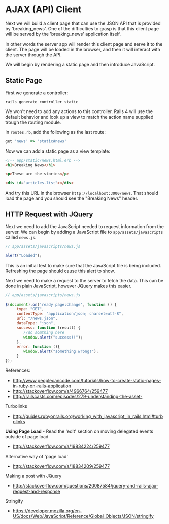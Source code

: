 # AJAX (API) Client

Next we will build a client page that can use the JSON API that is provided by 'breaking_news'. One of the difficulties to grasp is that this client page will be served by the 'breaking_news' application itself. 

In other words the server app will render this client page and serve it to the client. The page will be loaded in the browser, and then it will interact with the server through the API.

We will begin by rendering a static page and then introduce JavaScript. 

## Static Page

First we generate a controller:

```
rails generate controller static 
```
We won't need to add any actions to this controller. Rails 4 will use the default behavior and look up a view to match the action name supplied trough the routing module.


In `routes.rb`, add the following as the last route:

```ruby
get 'news' => 'static#news'
```

Now we can add a static page as a view template:

```html
<!-- app/static/news.html.erb -->
<h1>Breaking News</h1>

<p>These are the stories</p>

<div id="articles-list"></div>
```

And try this URL in the browser `http://localhost:3000/news`.  That should load the page and you should see the "Breaking News" header.


## HTTP Request with JQuery

Next we need to add the JavaScript needed to request information from the server. We can begin by adding a JavaScript file to `app/assets/javascripts` called `news.js`.

```js
// app/assets/javascripts/news.js

alert("Loaded");

```

This is an initial test to make sure that the JavaScript file is being included. Refreshing the page should cause this alert to show.

Next we need to make a request to the server to fetch the data. This can be done in plain JavaScript, however JQuery makes this easier. 


```js
// app/assets/javascripts/news.js

$(document).on('ready page:change', function () {
     type: "GET",
     contentType: "application/json; charset=utf-8",
     url: "/news.json",
     dataType: "json",
     success: function (result) {
        //do somthing here
        window.alert("success!!");
     },
     error: function (){
        window.alert("something wrong!");
     }
});

```



References: 
* http://www.peoplecancode.com/tutorials/how-to-create-static-pages-in-ruby-on-rails-application
* http://stackoverflow.com/a/4966764/259477
* http://railscasts.com/episodes/279-understanding-the-asset-

Turbolinks  
* http://guides.rubyonrails.org/working_with_javascript_in_rails.html#turbolinks

**Using Page Load** - Read the 'edit' section on moving delegated events outside of page load
* http://stackoverflow.com/a/19834224/259477

Alternative way of 'page load'  
* http://stackoverflow.com/a/18834209/259477

Making a post with JQuery  
* http://stackoverflow.com/questions/20087584/jquery-and-rails-ajax-request-and-response

Stringify 
* https://developer.mozilla.org/en-US/docs/Web/JavaScript/Reference/Global_Objects/JSON/stringify